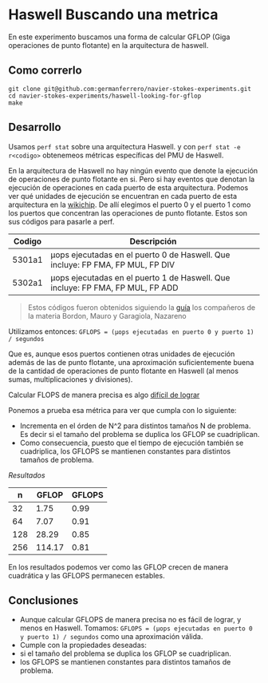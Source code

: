 # Haswell Buscando una metrica
En este experimento buscamos una forma de calcular GFLOP (Giga operaciones de punto flotante) en la arquitectura de haswell.

## Como correrlo
```
git clone git@github.com:germanferrero/navier-stokes-experiments.git
cd navier-stokes-experiments/haswell-looking-for-gflop
make
```

## Desarrollo

Usamos `perf stat` sobre una arquitectura Haswell.
y con `perf stat -e r<codigo>` obtenemeos métricas específicas del PMU de Haswell.

En la arquitectura de Haswell no hay ningún evento que denote la ejecución de operaciones de punto flotante en si. Pero si hay eventos que denotan la ejecución de operaciones en cada puerto de esta arquitectura.
Podemos ver qué unidades de ejecución se encuentran en cada puerto de esta arquitectura en la [wikichip](https://en.wikichip.org/wiki/File:haswell_block_diagram.svg).
De allí elegimos el puerto 0 y el puerto 1 como los puertos que concentran las operaciones de punto flotante. Estos son sus códigos para pasarle a perf.

| Codigo | Descripción |
|--------|-------------|
| 5301a1 | µops ejecutadas en el puerto 0 de Haswell. Que incluye: FP FMA, FP MUL, FP DIV |
| 5302a1 | µops ejecutadas en el puerto 1 de Haswell. Que incluye: FP FMA, FP MUL, FP ADD | 

> Estos códigos fueron obtenidos siguiendo la [guía](https://cs.famaf.unc.edu.ar/~nicolasw/Docencia/CP/2021/instructivo_flops.html) los compañeros de la materia Bordon, Mauro y Garagiola, Nazareno

Utilizamos entonces:
`GFLOPS = (µops ejecutadas en puerto 0 y puerto 1) / segundos`

Que es, aunque esos puertos contienen otras unidades de ejecución además de las de punto flotante, una aproximación suficientemente buena de la cantidad de operaciones de punto flotante en Haswell (al menos sumas, multiplicaciones y divisiones).

Calcular FLOPS de manera precisa es algo [difícil de lograr](https://linux-perf-users.vger.kernel.narkive.com/s7GIb114/some-troubles-with-perf-and-measuring-flops)

Ponemos a prueba esa métrica para ver que cumpla con lo siguiente:
- Incrementa en el órden de N^2 para distintos tamaños N de problema. Es decir si el tamaño del problema se duplica los GFLOP se cuadriplican.
 - Como consecuencia, puesto que el tiempo de ejecución también se cuadriplica, los GFLOPS se mantienen constantes para distintos tamaños de problema.

*Resultados*

|n | GFLOP | GFLOPS|
|--|-------|-------|
|32 | 1.75 | 0.99|
|64 | 7.07 | 0.91|
|128 | 28.29 | 0.85|
|256 | 114.17 | 0.81|

En los resultados podemos ver como las GFLOP crecen de manera cuadrática y las GFLOPS permanecen estables.

## Conclusiones
- Aunque calcular GFLOPS de manera precisa no es fácil de lograr, y menos en Haswell. Tomamos:
`GFLOPS = (µops ejecutadas en puerto 0 y puerto 1) / segundos`
como una aproximación válida.
- Cumple con la propiedades deseadas:
 - si el tamaño del problema se duplica los GFLOP se cuadriplican.
 - los GFLOPS se mantienen constantes para distintos tamaños de problema.
